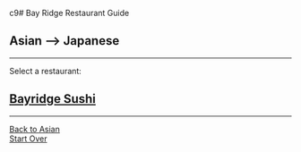c9# Bay Ridge Restaurant Guide
## Asian --> Japanese
---
Select a restaurant:
## [Bayridge Sushi](http://www.brsushi.com/)
---
[Back to Asian](asian.md)  
[Start Over](../home.md/)